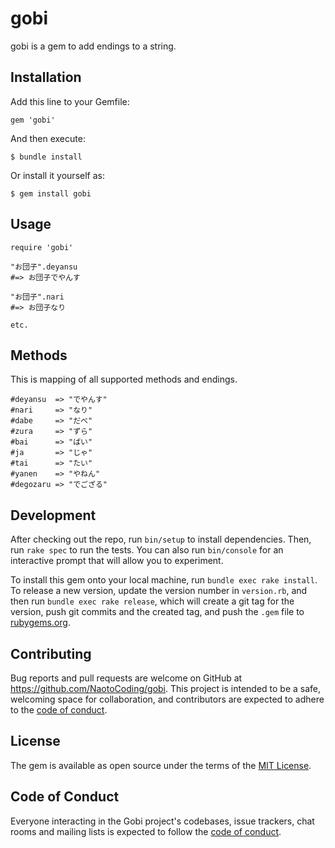 # gobi

gobi is a gem to add endings to a string.

## Installation

Add this line to your Gemfile:

```
gem 'gobi'
```

And then execute:

```
$ bundle install
```

Or install it yourself as:

```
$ gem install gobi
```

## Usage

```
require 'gobi'

"お団子".deyansu
#=> お団子でやんす

"お団子".nari
#=> お団子なり

etc.
```

## Methods

This is mapping of all supported methods and endings.

```
#deyansu  => "でやんす"
#nari     => "なり"
#dabe     => "だべ"
#zura     => "ずら"
#bai      => "ばい"
#ja       => "じゃ"
#tai      => "たい"
#yanen    => "やねん"
#degozaru => "でござる"
```

## Development

After checking out the repo, run `bin/setup` to install dependencies. Then, run `rake spec` to run the tests. You can also run `bin/console` for an interactive prompt that will allow you to experiment.

To install this gem onto your local machine, run `bundle exec rake install`. To release a new version, update the version number in `version.rb`, and then run `bundle exec rake release`, which will create a git tag for the version, push git commits and the created tag, and push the `.gem` file to [rubygems.org](https://rubygems.org).

## Contributing

Bug reports and pull requests are welcome on GitHub at https://github.com/NaotoCoding/gobi. This project is intended to be a safe, welcoming space for collaboration, and contributors are expected to adhere to the [code of conduct](https://github.com/NaotoCoding/gobi/blob/main/CODE_OF_CONDUCT.md).

## License

The gem is available as open source under the terms of the [MIT License](https://opensource.org/licenses/MIT).

## Code of Conduct

Everyone interacting in the Gobi project's codebases, issue trackers, chat rooms and mailing lists is expected to follow the [code of conduct](https://github.com/NaotoCoding/gobi/blob/main/CODE_OF_CONDUCT.md).
